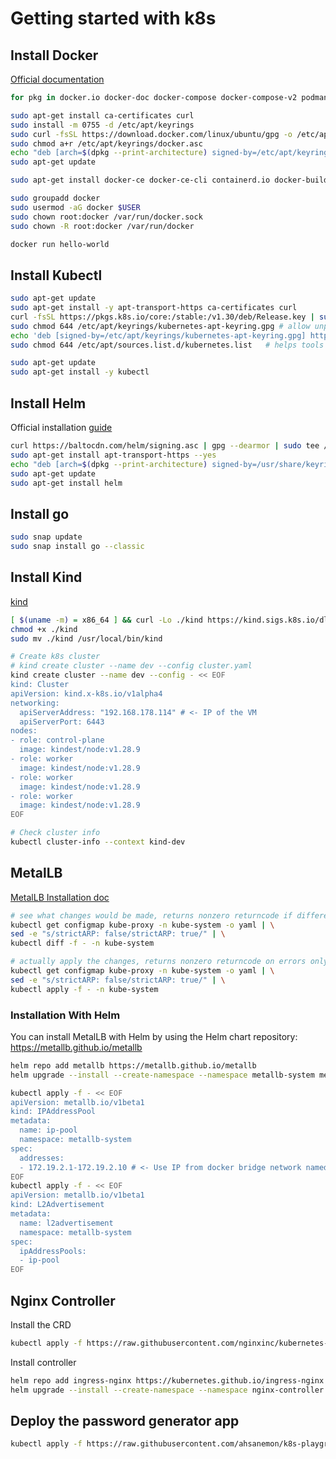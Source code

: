 # Getting started with k8s


## Install Docker

[Official documentation][def]

```bash
for pkg in docker.io docker-doc docker-compose docker-compose-v2 podman-docker containerd runc; do sudo apt-get remove $pkg; done

sudo apt-get install ca-certificates curl
sudo install -m 0755 -d /etc/apt/keyrings
sudo curl -fsSL https://download.docker.com/linux/ubuntu/gpg -o /etc/apt/keyrings/docker.asc
sudo chmod a+r /etc/apt/keyrings/docker.asc
echo "deb [arch=$(dpkg --print-architecture) signed-by=/etc/apt/keyrings/docker.asc] https://download.docker.com/linux/ubuntu $(. /etc/os-release && echo "$VERSION_CODENAME") stable" |   sudo tee /etc/apt/sources.list.d/docker.list > /dev/null
sudo apt-get update

sudo apt-get install docker-ce docker-ce-cli containerd.io docker-buildx-plugin docker-compose-plugin

sudo groupadd docker
sudo usermod -aG docker $USER
sudo chown root:docker /var/run/docker.sock
sudo chown -R root:docker /var/run/docker

docker run hello-world
```

## Install Kubectl
```bash
sudo apt-get update
sudo apt-get install -y apt-transport-https ca-certificates curl
curl -fsSL https://pkgs.k8s.io/core:/stable:/v1.30/deb/Release.key | sudo gpg --dearmor -o /etc/apt/keyrings/kubernetes-apt-keyring.gpg
sudo chmod 644 /etc/apt/keyrings/kubernetes-apt-keyring.gpg # allow unprivileged APT programs to read this keyring
echo 'deb [signed-by=/etc/apt/keyrings/kubernetes-apt-keyring.gpg] https://pkgs.k8s.io/core:/stable:/v1.30/deb/ /' | sudo tee /etc/apt/sources.list.d/kubernetes.list
sudo chmod 644 /etc/apt/sources.list.d/kubernetes.list   # helps tools such as command-not-found to work correctly

sudo apt-get update
sudo apt-get install -y kubectl
```

## Install Helm
Official installation [guide][def4]

```bash
curl https://baltocdn.com/helm/signing.asc | gpg --dearmor | sudo tee /usr/share/keyrings/helm.gpg > /dev/null
sudo apt-get install apt-transport-https --yes
echo "deb [arch=$(dpkg --print-architecture) signed-by=/usr/share/keyrings/helm.gpg] https://baltocdn.com/helm/stable/debian/ all main" | sudo tee /etc/apt/sources.list.d/helm-stable-debian.list
sudo apt-get update
sudo apt-get install helm
```

## Install go
```bash
sudo snap update
sudo snap install go --classic
```

## Install Kind
[kind][def2]
```bash
[ $(uname -m) = x86_64 ] && curl -Lo ./kind https://kind.sigs.k8s.io/dl/v0.23.0/kind-linux-amd64
chmod +x ./kind
sudo mv ./kind /usr/local/bin/kind

# Create k8s cluster
# kind create cluster --name dev --config cluster.yaml 
kind create cluster --name dev --config - << EOF
kind: Cluster
apiVersion: kind.x-k8s.io/v1alpha4
networking:
  apiServerAddress: "192.168.178.114" # <- IP of the VM
  apiServerPort: 6443
nodes:
- role: control-plane
  image: kindest/node:v1.28.9
- role: worker
  image: kindest/node:v1.28.9
- role: worker
  image: kindest/node:v1.28.9
- role: worker
  image: kindest/node:v1.28.9
EOF

# Check cluster info
kubectl cluster-info --context kind-dev
```


## MetalLB

[MetalLB Installation doc][def3]
```bash
# see what changes would be made, returns nonzero returncode if different
kubectl get configmap kube-proxy -n kube-system -o yaml | \
sed -e "s/strictARP: false/strictARP: true/" | \
kubectl diff -f - -n kube-system

# actually apply the changes, returns nonzero returncode on errors only
kubectl get configmap kube-proxy -n kube-system -o yaml | \
sed -e "s/strictARP: false/strictARP: true/" | \
kubectl apply -f - -n kube-system

```

### Installation With Helm
You can install MetalLB with Helm by using the Helm chart repository: https://metallb.github.io/metallb
```bash
helm repo add metallb https://metallb.github.io/metallb
helm upgrade --install --create-namespace --namespace metallb-system metallb metallb/metallb

kubectl apply -f - << EOF
apiVersion: metallb.io/v1beta1
kind: IPAddressPool
metadata:
  name: ip-pool
  namespace: metallb-system
spec:
  addresses:
  - 172.19.2.1-172.19.2.10 # <- Use IP from docker bridge network named kind
EOF
kubectl apply -f - << EOF
apiVersion: metallb.io/v1beta1
kind: L2Advertisement
metadata:
  name: l2advertisement
  namespace: metallb-system
spec:
  ipAddressPools:
  - ip-pool
EOF

```

## Nginx Controller

Install the CRD
```bash
kubectl apply -f https://raw.githubusercontent.com/nginxinc/kubernetes-ingress/v3.5.1/deploy/crds.yaml
```

Install controller
```bash
helm repo add ingress-nginx https://kubernetes.github.io/ingress-nginx
helm upgrade --install --create-namespace --namespace nginx-controller nginx-controller ingress-nginx/ingress-nginx
```

## Deploy the password generator app
```bash
kubectl apply -f https://raw.githubusercontent.com/ahsanemon/k8s-playground/main/password-generator/k8s-manifests/password-generator.yaml
```

[def]: https://docs.docker.com/engine/install/ubuntu/
[def2]: https://kind.sigs.k8s.io/docs/user/quick-start#installing-from-release-binaries
[def3]: https://metallb.universe.tf/installation/
[def4]: https://helm.sh/docs/intro/install/#from-apt-debianubuntu
